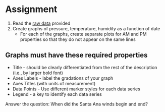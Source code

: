 # Assignment

1. Read the [raw data](../Santa-Ana-Winds/SantaAnaWindsRaw.ods) provided
2. Create graphs of pressure, temperature, humidity as a function of date
   - For each of the graphs, create separate plots for AM and PM properties so that they do not appear on the same lines   

## Graphs must have these required properties

- Title \- should be clearly differentiated from the rest of the description (i.e., by larger bold font)
- Axes Labels \- label the gradations of your graph 
- Axes Titles (with units of measurement)
- Data Points \- Use different marker styles for each data series
- Legend \- a key to identify each data series

Answer the question: When did the Santa Ana winds begin and end?